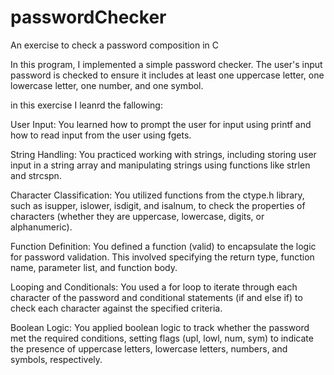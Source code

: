 # passwordChecker
An exercise to check a password composition in C

In this program, I implemented a simple password checker. The user's input password is checked to ensure it includes at least one uppercase letter, one lowercase letter, one number, and one symbol.

in this exercise I leanrd the fallowing:

User Input: You learned how to prompt the user for input using printf and how to read input from the user using fgets.

String Handling: You practiced working with strings, including storing user input in a string array and manipulating strings using functions like strlen and strcspn.

Character Classification: You utilized functions from the ctype.h library, such as isupper, islower, isdigit, and isalnum, to check the properties of characters (whether they are uppercase, lowercase, digits, or alphanumeric).

Function Definition: You defined a function (valid) to encapsulate the logic for password validation. This involved specifying the return type, function name, parameter list, and function body.

Looping and Conditionals: You used a for loop to iterate through each character of the password and conditional statements (if and else if) to check each character against the specified criteria.

Boolean Logic: You applied boolean logic to track whether the password met the required conditions, setting flags (upl, lowl, num, sym) to indicate the presence of uppercase letters, lowercase letters, numbers, and symbols, respectively.